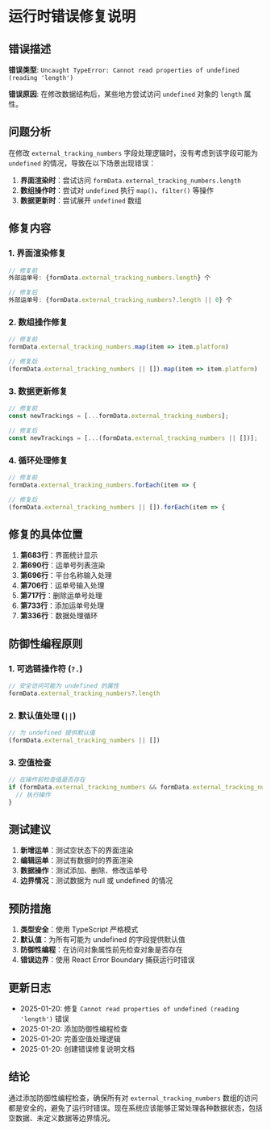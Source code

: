 # 运行时错误修复说明

## 错误描述

**错误类型**: `Uncaught TypeError: Cannot read properties of undefined (reading 'length')`

**错误原因**: 在修改数据结构后，某些地方尝试访问 `undefined` 对象的 `length` 属性。

## 问题分析

在修改 `external_tracking_numbers` 字段处理逻辑时，没有考虑到该字段可能为 `undefined` 的情况，导致在以下场景出现错误：

1. **界面渲染时**：尝试访问 `formData.external_tracking_numbers.length`
2. **数组操作时**：尝试对 `undefined` 执行 `map()`、`filter()` 等操作
3. **数据更新时**：尝试展开 `undefined` 数组

## 修复内容

### 1. 界面渲染修复
```typescript
// 修复前
外部运单号: {formData.external_tracking_numbers.length} 个

// 修复后
外部运单号: {formData.external_tracking_numbers?.length || 0} 个
```

### 2. 数组操作修复
```typescript
// 修复前
formData.external_tracking_numbers.map(item => item.platform)

// 修复后
(formData.external_tracking_numbers || []).map(item => item.platform)
```

### 3. 数据更新修复
```typescript
// 修复前
const newTrackings = [...formData.external_tracking_numbers];

// 修复后
const newTrackings = [...(formData.external_tracking_numbers || [])];
```

### 4. 循环处理修复
```typescript
// 修复前
formData.external_tracking_numbers.forEach(item => {

// 修复后
(formData.external_tracking_numbers || []).forEach(item => {
```

## 修复的具体位置

1. **第683行**：界面统计显示
2. **第690行**：运单号列表渲染
3. **第696行**：平台名称输入处理
4. **第706行**：运单号输入处理
5. **第717行**：删除运单号处理
6. **第733行**：添加运单号处理
7. **第336行**：数据处理循环

## 防御性编程原则

### 1. 可选链操作符 (`?.`)
```typescript
// 安全访问可能为 undefined 的属性
formData.external_tracking_numbers?.length
```

### 2. 默认值处理 (`||`)
```typescript
// 为 undefined 提供默认值
(formData.external_tracking_numbers || [])
```

### 3. 空值检查
```typescript
// 在操作前检查值是否存在
if (formData.external_tracking_numbers && formData.external_tracking_numbers.length > 0) {
  // 执行操作
}
```

## 测试建议

1. **新增运单**：测试空状态下的界面渲染
2. **编辑运单**：测试有数据时的界面渲染
3. **数据操作**：测试添加、删除、修改运单号
4. **边界情况**：测试数据为 null 或 undefined 的情况

## 预防措施

1. **类型安全**：使用 TypeScript 严格模式
2. **默认值**：为所有可能为 undefined 的字段提供默认值
3. **防御性编程**：在访问对象属性前先检查对象是否存在
4. **错误边界**：使用 React Error Boundary 捕获运行时错误

## 更新日志

- 2025-01-20: 修复 `Cannot read properties of undefined (reading 'length')` 错误
- 2025-01-20: 添加防御性编程检查
- 2025-01-20: 完善空值处理逻辑
- 2025-01-20: 创建错误修复说明文档

## 结论

通过添加防御性编程检查，确保所有对 `external_tracking_numbers` 数组的访问都是安全的，避免了运行时错误。现在系统应该能够正常处理各种数据状态，包括空数据、未定义数据等边界情况。

